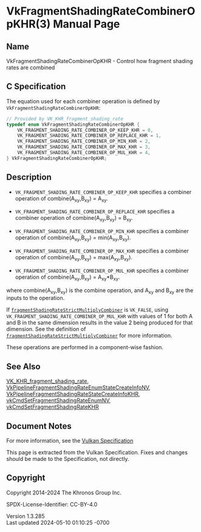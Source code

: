 # VkFragmentShadingRateCombinerOpKHR(3) Manual Page

## Name

VkFragmentShadingRateCombinerOpKHR - Control how fragment shading rates
are combined



## <a href="#_c_specification" class="anchor"></a>C Specification

The equation used for each combiner operation is defined by
`VkFragmentShadingRateCombinerOpKHR`:

``` c
// Provided by VK_KHR_fragment_shading_rate
typedef enum VkFragmentShadingRateCombinerOpKHR {
    VK_FRAGMENT_SHADING_RATE_COMBINER_OP_KEEP_KHR = 0,
    VK_FRAGMENT_SHADING_RATE_COMBINER_OP_REPLACE_KHR = 1,
    VK_FRAGMENT_SHADING_RATE_COMBINER_OP_MIN_KHR = 2,
    VK_FRAGMENT_SHADING_RATE_COMBINER_OP_MAX_KHR = 3,
    VK_FRAGMENT_SHADING_RATE_COMBINER_OP_MUL_KHR = 4,
} VkFragmentShadingRateCombinerOpKHR;
```

## <a href="#_description" class="anchor"></a>Description

- `VK_FRAGMENT_SHADING_RATE_COMBINER_OP_KEEP_KHR` specifies a combiner
  operation of combine(A<sub>xy</sub>,B<sub>xy</sub>) = A<sub>xy</sub>.

- `VK_FRAGMENT_SHADING_RATE_COMBINER_OP_REPLACE_KHR` specifies a
  combiner operation of combine(A<sub>xy</sub>,B<sub>xy</sub>) =
  B<sub>xy</sub>.

- `VK_FRAGMENT_SHADING_RATE_COMBINER_OP_MIN_KHR` specifies a combiner
  operation of combine(A<sub>xy</sub>,B<sub>xy</sub>) =
  min(A<sub>xy</sub>,B<sub>xy</sub>).

- `VK_FRAGMENT_SHADING_RATE_COMBINER_OP_MAX_KHR` specifies a combiner
  operation of combine(A<sub>xy</sub>,B<sub>xy</sub>) =
  max(A<sub>xy</sub>,B<sub>xy</sub>).

- `VK_FRAGMENT_SHADING_RATE_COMBINER_OP_MUL_KHR` specifies a combiner
  operation of combine(A<sub>xy</sub>,B<sub>xy</sub>) =
  A<sub>xy</sub>\*B<sub>xy</sub>.

where combine(A<sub>xy</sub>,B<sub>xy</sub>) is the combine operation,
and A<sub>xy</sub> and B<sub>xy</sub> are the inputs to the operation.

If <a
href="https://registry.khronos.org/vulkan/specs/1.3-extensions/html/vkspec.html#limits-fragmentShadingRateStrictMultiplyCombiner"
target="_blank"
rel="noopener"><code>fragmentShadingRateStrictMultiplyCombiner</code></a>
is `VK_FALSE`, using `VK_FRAGMENT_SHADING_RATE_COMBINER_OP_MUL_KHR` with
values of 1 for both A and B in the same dimension results in the value
2 being produced for that dimension. See the definition of <a
href="https://registry.khronos.org/vulkan/specs/1.3-extensions/html/vkspec.html#limits-fragmentShadingRateStrictMultiplyCombiner"
target="_blank"
rel="noopener"><code>fragmentShadingRateStrictMultiplyCombiner</code></a>
for more information.

These operations are performed in a component-wise fashion.

## <a href="#_see_also" class="anchor"></a>See Also

[VK_KHR_fragment_shading_rate](https://registry.khronos.org/vulkan/specs/1.3-extensions/man/html/VK_KHR_fragment_shading_rate.html),
[VkPipelineFragmentShadingRateEnumStateCreateInfoNV](https://registry.khronos.org/vulkan/specs/1.3-extensions/man/html/VkPipelineFragmentShadingRateEnumStateCreateInfoNV.html),
[VkPipelineFragmentShadingRateStateCreateInfoKHR](https://registry.khronos.org/vulkan/specs/1.3-extensions/man/html/VkPipelineFragmentShadingRateStateCreateInfoKHR.html),
[vkCmdSetFragmentShadingRateEnumNV](https://registry.khronos.org/vulkan/specs/1.3-extensions/man/html/vkCmdSetFragmentShadingRateEnumNV.html),
[vkCmdSetFragmentShadingRateKHR](https://registry.khronos.org/vulkan/specs/1.3-extensions/man/html/vkCmdSetFragmentShadingRateKHR.html)

## <a href="#_document_notes" class="anchor"></a>Document Notes

For more information, see the <a
href="https://registry.khronos.org/vulkan/specs/1.3-extensions/html/vkspec.html#VkFragmentShadingRateCombinerOpKHR"
target="_blank" rel="noopener">Vulkan Specification</a>

This page is extracted from the Vulkan Specification. Fixes and changes
should be made to the Specification, not directly.

## <a href="#_copyright" class="anchor"></a>Copyright

Copyright 2014-2024 The Khronos Group Inc.

SPDX-License-Identifier: CC-BY-4.0

Version 1.3.285  
Last updated 2024-05-10 01:10:25 -0700
